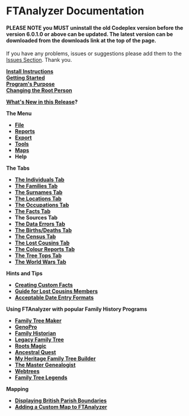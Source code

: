 FTAnalyzer Documentation
========================

#### PLEASE NOTE you MUST uninstall the old Codeplex version before the version 6.0.1.0 or above can be updated. The latest version can be downloaded from the downloads link at the top of the page.

If you have any problems, issues or suggestions please add them to the [Issues Section](https://github.com/ShammyLevva/FTAnalyzer/issues). Thank you.

**[Install Instructions](Install_Instructions)**  
**[Getting Started](Getting_Started)**  
**[Program's Purpose](Program%27s_Purpose)**  
**[Changing the Root Person](https://ftanalyzer.codeplex.comThe_Individuals_Tab)**

**[What's New in this Release](http://ftanalyzer.codeplex.comWhat%27s_New_in_this_Release%3f)?**

**The Menu**

*   **[File](http://ftanalyzer.codeplex.comFile)**
*   **[Reports](http://ftanalyzer.codeplex.comreports)**
*   **[Export](http://ftanalyzer.codeplex.comExport)**
*   **[Tools](http://ftanalyzer.codeplex.comTools)**
*   **[Maps](http://ftanalyzer.codeplex.comMaps)**
*   **Help**

**The Tabs**

*   **[The Individuals Tab](The_Individuals_Tab)**
*   **[The Families Tab](The_Families_Tab)**
*   **[The Surnames Tab](wikipage?title=Surnames)**
*   **[The Locations Tab](The_Locations_Tab)**
*   **[The Occupations Tab](The_Occupations_Tab)**
*   **[The Facts Tab](wikipage?title=The_Facts_Tab)**
*   **The Sources Tab**
*   **[The Data Errors Tab](The_Data_Errors_Tab)**
*   **[The Births/Deaths Tab](The_Loose_Deaths_Tab)**
*   **[The Census Tab](The_Census_Tab)**
*   **[The Lost Cousins Tab](The_Lost_Cousins_Tab)**
*   **[The Colour Reports Tab](wikipage?title=Search_Summaries_Tab)**
*   **[The Tree Tops Tab](The_Tree_Tops_Tab)**
*   **[The World Wars Tab](The_War_Dead_Tab)**

**Hints and Tips**

*   **[Creating Custom Facts](Creating_Custom_Facts)**
*   **[Guide for Lost Cousins Members](Guide_for_Lost_Cousins_Members)**
*   **[Acceptable Date Entry Formats](wikipage?title=Acceptable_Date_Entry_Formats)**

**Using FTAnalyzer with popular Family History Programs**

*   **[Family Tree Maker](Family_Tree_Maker)**
*   **[GenoPro](GenoPro)**
*   **[Family Historian](Family_Historian)**
*   **[Legacy Family Tree](Legacy_Family_Tree)**
*   **[Roots Magic](Roots_Magic)**
*   **[Ancestral Quest](Ancestral_Quest)**
*   **[My Heritage Family Tree Builder](My_Heritage_Family_Tree_Builder)**
*   **[The Master Genealogist](The_Master_Genealogist)**
*   **[Webtrees](webtrees)**
*   **[Family Tree Legends](Family_Tree_Legends)**

**Mapping**

*   [**Displaying British Parish Boundaries**](Displaying_England_and_Wales_Parish_Boundaries)
*   [**Adding a Custom Map to FTAnalyzer**](Adding_Custom_Maps)
